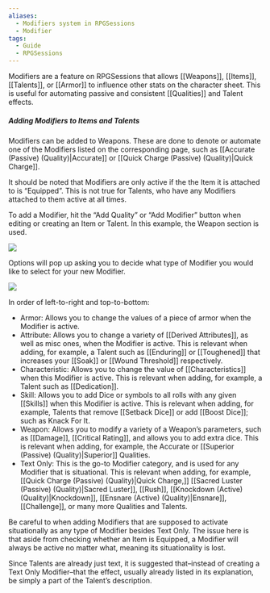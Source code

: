 ```yaml
---
aliases:
  - Modifiers system in RPGSessions
  - Modifier
tags:
  - Guide
  - RPGSessions
---
```

Modifiers are a feature on RPGSessions that allows [[Weapons]], [[Items]], [[Talents]], or [[Armor]] to influence other stats on the character sheet. This is useful for automating passive and consistent [[Qualities]] and Talent effects.

##### Adding Modifiers to Items and Talents
Modifiers can be added to Weapons. These are done to denote or automate one of the Modifiers listed on the corresponding page, such as [[Accurate (Passive) (Quality)|Accurate]] or [[Quick Charge (Passive) (Quality)|Quick Charge]].

It should be noted that Modifiers are only active if the the Item it is attached to is “Equipped”. This is not true for Talents, who have any Modifiers attached to them active at all times.

To add a Modifier, hit the “Add Quality” or “Add Modifier” button when editing or creating an Item or Talent. In this example, the Weapon section is used.

![](https://i.imgur.com/YLdNKxq.png)

Options will pop up asking you to decide what type of Modifier you would like to select for your new Modifier.

![](https://i.imgur.com/y3rmYhh.png)

In order of left-to-right and top-to-bottom:
- Armor: Allows you to change the values of a piece of armor when the Modifier is active.
- Attribute: Allows you to change a variety of [[Derived Attributes]], as well as misc ones, when the Modifier is active. This is relevant when adding, for example, a Talent such as [[Enduring]] or [[Toughened]] that increases your [[Soak]] or [[Wound Threshold]] respectively.
- Characteristic: Allows you to change the value of [[Characteristics]] when this Modifier is active. This is relevant when adding, for example, a Talent such as [[Dedication]].
- Skill: Allows you to add Dice or symbols to all rolls with any given [[Skills]] when this Modifier is active. This is relevant when adding, for example, Talents that remove [[Setback Dice]] or add [[Boost Dice]]; such as Knack For It.
- Weapon: Allows you to modify a variety of a Weapon’s parameters, such as [[Damage]], [[Critical Rating]], and allows you to add extra dice. This is relevant when adding, for example, the Accurate or [[Superior (Passive) (Quality)|Superior]] Qualities.
- Text Only: This is the go-to Modifier category, and is used for any Modifier that is situational. This is relevant when adding, for example, [[Quick Charge (Passive) (Quality)|Quick Charge,]] [[Sacred Luster (Passive) (Quality)|Sacred Luster]], [[Rush]], [[Knockdown (Active) (Quality)|Knockdown]], [[Ensnare (Active) (Quality)|Ensnare]], [[Challenge]], or many more Qualities and Talents.

Be careful to when adding Modifiers that are supposed to activate situationally as any type of Modifier besides Text Only. The issue here is that aside from checking whether an Item is Equipped, a Modifier will always be active no matter what, meaning its situationality is lost.

Since Talents are already just text, it is suggested that–instead of creating a Text Only Modifier–that the effect, usually already listed in its explanation, be simply a part of the Talent’s description.
